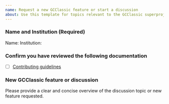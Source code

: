```yaml
---
name: Request a new GCClassic feature or start a discussion
about: Use this template for topics relevant to the GCClassic superproject. For GEOS-Chem and HEMCO see the respective repositories.
---
```


### Name and Institution (Required)

Name:
Institution:

### Confirm you have reviewed the following documentation

- [ ] [Contributing guidelines](https://geos-chem.readthedocs.io/en/stable/help-and-reference/CONTRIBUTING.html)

### New GCClassic feature or discussion

Please provide a clear and concise overview of the discussion topic or new feature requested.

